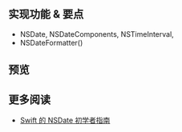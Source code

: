 
## 实现功能 & 要点
- NSDate, NSDateComponents, NSTimeInterval, 
- NSDateFormatter()


## 预览


## 更多阅读

- [Swift 的 NSDate 初学者指南](http://swift.gg/2015/12/14/a-beginners-guide-to-nsdate-in-swift/)